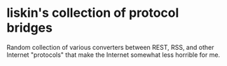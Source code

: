 # **lis**kin's **co**llection of **p**rotocol b**ridge**s

Random collection of various converters between REST, RSS, and other Internet
"protocols" that make the Internet somewhat less horrible for me.

